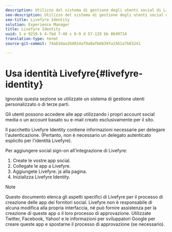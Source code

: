 ```yaml
---
description: Utilizzo del sistema di gestione degli utenti social di Livefyre.
seo-description: Utilizzo del sistema di gestione degli utenti social di Livefyre.
seo-title: Livefyre Identity
solution: Experience Manager
title: Livefyre Identity
uuid: 5 e 9219 b 4-fbd 7-40 c 6-9 d 57-129 bb 0649714
translation-type: tm+mt
source-git-commit: 74a63daa264014af9a8afb6639fa1561a7b83241

---
```



# Usa identità Livefyre{#livefyre-identity}

Ignorate questa sezione se utilizzate un sistema di gestione utenti personalizzato o di terze parti.

Gli utenti possono accedere alle app utilizzando i propri account social media o un account basato su e-mail creato esclusivamente per il sito.

Il pacchetto Livefyre Identity contiene informazioni necessarie per delegare l&#39;autenticazione. (Pertanto, non è necessario un delegato autenticato esplicito per l&#39;identità Livefyre).

Per aggiungere social sign-on all&#39;integrazione di Livefyre:

1. Create le vostre app social.
1. Collegate le app a Livefyre.
1. Aggiungete Livefyre. js alla pagina.
1. Inizializza Livefyre Identity.

>[!NOTE]
>
>Questo documento elenca gli aspetti specifici di Livefyre per il processo di creazione delle app dei fornitori social. Livefyre non è responsabile di alcuna modifica alla propria interfaccia, né può fornire assistenza per la creazione di queste app o il loro processo di approvazione. Utilizzate Twitter, Facebook, Yahoo! e le informazioni per sviluppatori Google per creare queste app e spostarne il processo di approvazione (se necessario).

